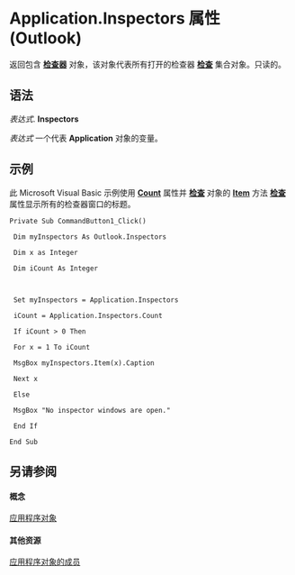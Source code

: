 
# Application.Inspectors 属性 (Outlook)

返回包含 **[检查器](d7384756-669c-0549-1032-c3b864187994.md)** 对象，该对象代表所有打开的检查器 **[检查](b65475d6-a212-fc96-459d-47390dfe5ee5.md)** 集合对象。只读的。


## 语法

 _表达式_. **Inspectors**

 _表达式_ 一个代表 **Application** 对象的变量。


## 示例

此 Microsoft Visual Basic 示例使用 **[Count](d3982490-aca7-9494-32aa-9ec262ffb1c4.md)** 属性并 **[检查](b65475d6-a212-fc96-459d-47390dfe5ee5.md)** 对象的 **[Item](14bc41cf-68a4-2db5-8e0e-2c32ee9580e3.md)** 方法 **[检查](c2dde847-d033-90e3-30d2-62ff375d6843.md)** 属性显示所有的检查器窗口的标题。


```
Private Sub CommandButton1_Click() 
 
 Dim myInspectors As Outlook.Inspectors 
 
 Dim x as Integer 
 
 Dim iCount As Integer 
 
 
 
 Set myInspectors = Application.Inspectors 
 
 iCount = Application.Inspectors.Count 
 
 If iCount > 0 Then 
 
 For x = 1 To iCount 
 
 MsgBox myInspectors.Item(x).Caption 
 
 Next x 
 
 Else 
 
 MsgBox "No inspector windows are open." 
 
 End If 
 
End Sub
```


## 另请参阅


#### 概念


[应用程序对象](797003e7-ecd1-eccb-eaaf-32d6ddde8348.md)
#### 其他资源


[应用程序对象的成员](3519c89c-2353-85ee-7ddc-62e5dd85a8e7.md)